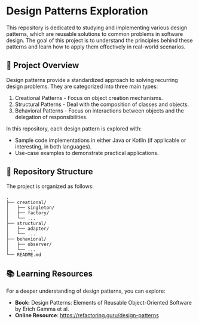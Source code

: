 # Design Patterns Exploration

This repository is dedicated to studying and implementing various design patterns, which are reusable solutions to common problems in software design. 
The goal of this project is to understand the principles behind these patterns and learn how to apply them effectively in real-world scenarios.

## 📖 Project Overview
Design patterns provide a standardized approach to solving recurring design problems. They are categorized into three main types:

1. Creational Patterns - Focus on object creation mechanisms.
1. Structural Patterns - Deal with the composition of classes and objects.
2. Behavioral Patterns - Focus on interactions between objects and the delegation of responsibilities.

In this repository, each design pattern is explored with:

* Sample code implementations in either Java or Kotlin (if applicable or interesting, in both languages).
* Use-case examples to demonstrate practical applications.

## 📂 Repository Structure
The project is organized as follows:
```
.
├── creational/
│   ├── singleton/
│   ├── factory/
│   └── ...
├── structural/
│   ├── adapter/
│   └── ...
├── behavioral/
│   ├── observer/
│   └── ...
└── README.md
```

## 📚 Learning Resources
For a deeper understanding of design patterns, you can explore:

* **Book:** Design Patterns: Elements of Reusable Object-Oriented Software by Erich Gamma et al.
* **Online Resource**: https://refactoring.guru/design-patterns
